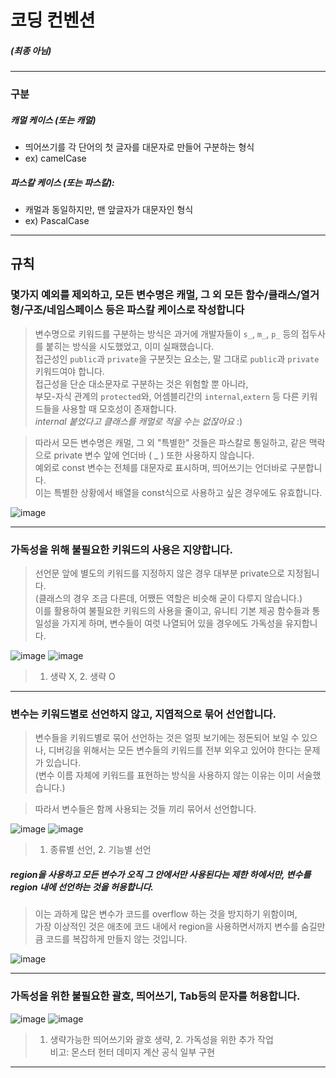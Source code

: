 # 코딩 컨벤션
##### (최종 아님)
---

### 구분
##### 캐멀 케이스 (또는 캐멀)
- 띄어쓰기를 각 단어의 첫 글자를 대문자로 만들어 구분하는 형식
- ex) camelCase

##### 파스칼 케이스 (또는 파스칼):
-  캐멀과 동일하지만, 맨 앞글자가 대문자인 형식
- ex) PascalCase


---

## 규칙
### 몇가지 예외를 제외하고, 모든 변수명은 캐멀, 그 외 모든 함수/클래스/열거형/구조/네임스페이스 등은 파스칼 케이스로 작성합니다
> 변수명으로 키워드를 구분하는 방식은 과거에 개발자들이 `s_`, `m_`, `p_` 등의 접두사를 붙히는 방식을 시도했었고, 이미 실패했습니다.  
> 접근성인 `public`과 `private`을 구분짓는 요소는, 말 그대로 `public`과 `private` 키워드여야 합니다.  
> 접근성을 단순 대소문자로 구분하는 것은 위험할 뿐 아니라,  
> 부모-자식 관계의 `protected`와, 어셈블리간의 `internal`,`extern` 등 다른 키워드들을 사용할 때 모호성이 존재합니다.  
>     *internal 붙었다고 클래스를 캐멀로 적을 수는 없잖아요* :)
	
> 따라서 모든 변수명은 캐멀, 그 외 "특별한" 것들은 파스칼로 통일하고, 같은 맥락으로 private 변수 앞에 언더바 ( _ ) 또한 사용하지 않습니다.  
> 예외로 const 변수는 전체를 대문자로 표시하며, 띄어쓰기는 언더바로 구분합니다.  
> 이는 특별한 상황에서 배열을 const식으로 사용하고 싶은 경우에도 유효합니다.  

![image](https://github.com/user-attachments/assets/a7e1f1f0-efe5-4eef-961a-4cf5a031893f "예시")

---

### 가독성을 위해 불필요한 키워드의 사용은 지양합니다.
> 선언문 앞에 별도의 키워드를 지정하지 않은 경우 대부분 private으로 지정됩니다.  
> (클래스의 경우 조금 다른데, 어쨌든 역할은 비슷해 굳이 다루지 않습니다.)  
> 이를 활용하여 불필요한 키워드의 사용을 줄이고, 유니티 기본 제공 함수들과 통일성을 가지게 하며, 변수들이 여럿 나열되어 있을 경우에도 가독성을 유지합니다.  

![image](https://github.com/user-attachments/assets/9192888e-2672-4e06-99e6-47f836e78c6a "생략 X") ![image](https://github.com/user-attachments/assets/3ec8435a-ff95-4ffd-8633-9eb5a4938185 "생략 O")
> 1. 생략 X, 2. 생략 O
---

### 변수는 키워드별로 선언하지 않고, 지엽적으로 묶어 선언합니다.
> 변수들을 키워드별로 묶어 선언하는 것은 얼핏 보기에는 정돈되어 보일 수 있으나,
> 디버깅을 위해서는 모든 변수들의 키워드를 전부 외우고 있어야 한다는 문제가 있습니다.  
> (변수 이름 자체에 키워드를 표현하는 방식을 사용하지 않는 이유는 이미 서술했습니다.)

> 따라서 변수들은 함께 사용되는 것들 끼리 묶어서 선언합니다.

![image](https://github.com/user-attachments/assets/7a28dea0-129b-4f65-bc56-d1fdbafab7ba "종류별 선언") ![image](https://github.com/user-attachments/assets/da51a90c-456e-4fa6-bbf7-36c339a25722 "기능별 선언")
> 1. 종류별 선언, 2. 기능별 선언

##### region을 사용하고 모든 변수가 오직 그 안에서만 사용된다는 제한 하에서만, 변수를 region 내에 선언하는 것을 허용합니다.
> 이는 과하게 많은 변수가 코드를 overflow 하는 것을 방지하기 위함이며,  
> 가장 이상적인 것은 애초에 코드 내에서 region을 사용하면서까지 변수를 숨길만큼 코드를 복잡하게 만들지 않는 것입니다.

![image](https://github.com/user-attachments/assets/8a799a26-6d58-43d4-9f59-5ce34225ecb1 "예시")


---

### 가독성을 위한 불필요한 괄호, 띄어쓰기, Tab등의 문자를 허용합니다.
![image](https://github.com/user-attachments/assets/56aa9944-8d5f-4ce2-80b6-b918313619d0 "생략 가능한 띄어쓰기와 괄호 생략")
![image](https://github.com/user-attachments/assets/d7a4da4d-0155-446d-be84-c7d55a25b1ac "가독성을 위한 추가 작업")
> 1. 생략가능한 띄어쓰기와 괄호 생략, 2. 가독성을 위한 추가 작업  
> 비고: 몬스터 헌터 데미지 계산 공식 일부 구현  

--- 
